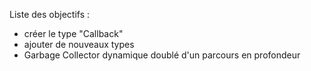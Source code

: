 Liste des objectifs :
 - créer le type "Callback"
 - ajouter de nouveaux types
 - Garbage Collector dynamique doublé d'un parcours en profondeur